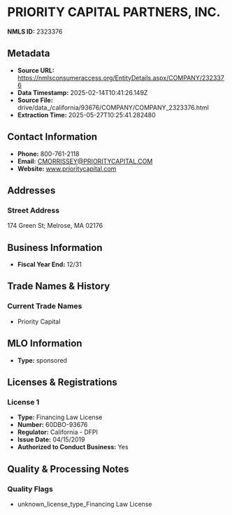 # PRIORITY CAPITAL PARTNERS, INC.

**NMLS ID:** 2323376

## Metadata
- **Source URL:** https://nmlsconsumeraccess.org/EntityDetails.aspx/COMPANY/2323376
- **Data Timestamp:** 2025-02-14T10:41:26.149Z
- **Source File:** drive/data_/california/93676/COMPANY/COMPANY_2323376.html
- **Extraction Time:** 2025-05-27T10:25:41.282480

## Contact Information
- **Phone:** 800-761-2118
- **Email:** CMORRISSEY@PRIORITYCAPITAL.COM
- **Website:** www.prioritycapital.com

## Addresses
### Street Address
174 Green St; Melrose, MA 02176

## Business Information
- **Fiscal Year End:** 12/31

## Trade Names & History
### Current Trade Names
- Priority Capital

## MLO Information
- **Type:** sponsored

## Licenses & Registrations

### License 1
- **Type:** Financing Law License
- **Number:** 60DBO-93676
- **Regulator:** California - DFPI
- **Issue Date:** 04/15/2019
- **Authorized to Conduct Business:** Yes

## Quality & Processing Notes
### Quality Flags
- unknown_license_type_Financing Law License
